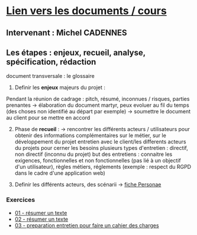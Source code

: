 # [Lien vers les documents / cours](https://e.3wa.fr/course/view.php?id=1751)
Intervenant : Michel CADENNES
---
## Les étapes : enjeux, recueil, analyse, spécification, rédaction
document transversale : le glossaire
1. Definir les **enjeux** majeurs du projet :

Pendant la réunion de cadrage : pitch, résumé, inconnues / risques, parties prenantes
    -> élaboration du document martyr, peux evoluer au fil du temps (des choses non identifié au départ par exemple)
    -> soumettre le document au client pour se mettre en accord

2. Phase de **recueil** :
    -> rencontrer les différents acteurs / utilisateurs pour obtenir des informations complémentaires sur le métier, sur le développement du projet
entretien avec le client/les differents acteurs du projets pour cerner les besoins
plusieurs types d'entretien : directif, non directif (inconnu du projet)
but des entretiens : connaitre les exigences, fonctionnelles et non fonctionnelles (pas lié à un objectif d'un utilisateur), règles métiers, réglements (exemple : respect du RGPD dans le cadre d'une application web)

3. Definir les différents acteurs, des scénarii
    -> [fiche Personae](https://docs.google.com/spreadsheets/d/1ekwyJFs5dGjKFjnt-GWBuDkh_6fLJfr2ukLBmWOVsEg/edit?usp=sharing)
### Exercices
- [01 - résumer un texte](exercice01.md)
- [02 - résumer un texte](exercice02.md)
- [03 - preparation entretien pour faire un cahier des charges](exercice03_entretien.md)